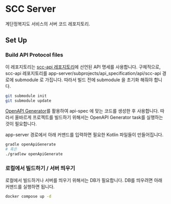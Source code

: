 # SCC Server

계단정복지도 서비스의 서버 코드 레포지토리.

## Set Up

### Build API Protocol files

이 레포지토리는 [scc-api 레포지토리](https://github.com/Stair-Crusher-Club/scc-api)에 선언된 API 명세를 사용합니다.
구체적으로, scc-api 레포지토리를 app-server/subprojects/api_specification/api/scc-api 경로에 submodule 로 가집니다.
따라서 빌드 전에 submodule 을 초기화 해줘야 합니다.
```sh
git submodule init
git submodule update
```

[OpenAPI Generator](https://openapi-generator.tech/docs/generators/kotlin/)를 활용하여 api-spec 에 맞는 코드를 생성한 후 사용합니다.
따라서 올바르게 프로젝트를 빌드하기 위해서는 OpenAPI Generator task를 실행하는 것이 필요합니다.

app-server 경로에서 아래 커맨드를 입력하면 필요한 Kotlin 파일들이 만들어집니다.
```bash
gradle openApiGenerate
# 혹은
./gradlew openApiGenerate
```

### 로컬에서 빌드하기 / 서버 띄우기

로컬에서 빌드하거나 서버를 띄우기 위해서는 DB가 필요합니다.
DB를 띄우려면 아래 커맨드를 실행하면 됩니다.
```bash
docker compose up -d
```
